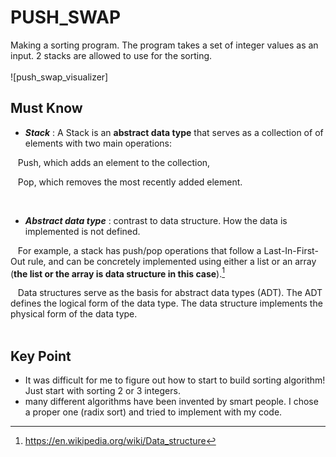 # PUSH_SWAP
Making a sorting program. The program takes a set of integer values as an input. 2 stacks are allowed to use for the sorting.
<br/><br/>
![push_swap_visualizer]
## Must Know
* ***Stack*** : A Stack is an **abstract data type** that serves as a collection of of elements with two main operations:

&nbsp;&nbsp;&nbsp;Push, which adds an element to the collection, 

&nbsp;&nbsp;&nbsp;Pop, which removes the most recently added element.

<br/>

* ***Abstract data type*** : contrast to data structure. How the data is implemented is not defined.

&nbsp;&nbsp;&nbsp;For example, a stack has push/pop operations that follow a Last-In-First-Out rule, and can be concretely implemented using either a list or an array (**the list or the array is data structure in this case**).[^1]

&nbsp;&nbsp;&nbsp;Data structures serve as the basis for abstract data types (ADT). The ADT defines the logical form of the data type. The data structure implements the physical form of the data type.
<br/><br/>
## Key Point
* It was difficult for me to figure out how to start to build sorting algorithm! Just start with sorting 2 or 3 integers.
* many different algorithms have been invented by smart people. I chose a proper one (radix sort) and tried to implement with my code.

[^1]: https://en.wikipedia.org/wiki/Data_structure

